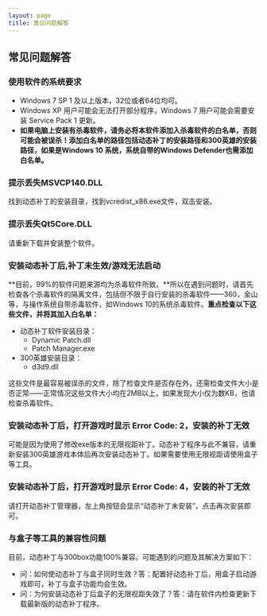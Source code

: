 ```yaml
---
layout: page
title: 常见问题解答
---
```

<div class="col-lg-12 text-center my-4">
	<h2 class="section-heading text-uppercase">常见问题解答</h2>
</div>

### 使用软件的系统要求

* Windows 7 SP 1 及以上版本，32位或者64位均可。
* Windows XP 用户可能会无法打开部分程序，Windows 7 用户可能会需要安装 Service Pack 1 更新。
* **如果电脑上安装有杀毒软件，请务必将本软件添加入杀毒软件的白名单，否则可能会被误杀！添加白名单的路径包括动态补丁的安装路径和300英雄的安装路径，如果是Windows 10 系统，系统自带的Windows Defender也需添加白名单。**

### 提示丢失MSVCP140.DLL

找到动态补丁的安装目录，找到vcredist_x86.exe文件，双击安装。

### 提示丢失Qt5Core.DLL

请重新下载并安装整个软件。

### 安装动态补丁后,补丁未生效/游戏无法启动

**目前，99%的软件问题来源均为杀毒软件所致。**所以在遇到问题时，请首先检查各个杀毒软件的隔离文件，包括但不限于自行安装的杀毒软件——360，金山等，与操作系统自带杀毒软件，如Windows 10的系统杀毒软件。**重点检查以下这些文件，并将其加入白名单：**

* 动态补丁软件安装目录：
	* Dynamic Patch.dll
	* Patch Manager.exe
* 300英雄安装目录：
	* d3d9.dll

这些文件是最容易被误杀的文件，除了检查文件是否存在外，还需检查文件大小是否正常——正常情况这些文件大小均在2MB以上，如果发现大小仅为数KB，也请检查杀毒软件。

### 安装动态补丁后，打开游戏时显示 Error Code: 2，安装的补丁无效

可能是因为使用了修改exe版本的无限视距补丁。动态补丁程序与此不兼容，请重新安装300英雄游戏本体后再次安装动态补丁。如果需要使用无限视距请使用盒子等工具。

### 安装动态补丁后，打开游戏时显示 Error Code: 4，安装的补丁无效

请打开动态补丁管理器，左上角按钮会显示“动态补丁未安装”，点击再次安装即可。

### 与盒子等工具的兼容性问题

目前，动态补丁与300box功能100%兼容。可能遇到的问题及其解决方案如下：
* 问：如何使动态补丁与盒子同时生效？答：配置好动态补丁后，用盒子启动游戏即可，补丁与盒子功能均会生效。
* 问：为何安装动态补丁后盒子的无限视距失效了？答：请在软件内检查更新下载最新版的动态补丁程序。
